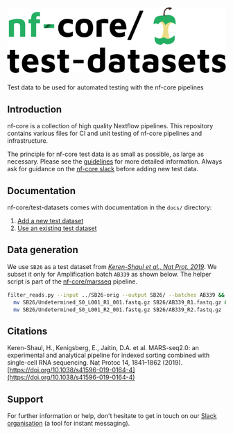 # ![nfcore/test-datasets](docs/images/test-datasets_logo.png)
Test data to be used for automated testing with the nf-core pipelines

## Introduction

nf-core is a collection of high quality Nextflow pipelines. This repository contains various files for CI and unit testing of nf-core pipelines and infrastructure.

The principle for nf-core test data is as small as possible, as large as necessary. Please see the [guidelines](https://nf-co.re/docs/contributing/test_data_guidelines) for more detailed information. Always ask for guidance on the [nf-core slack](https://nf-co.re/join) before adding new test data.

## Documentation

nf-core/test-datasets comes with documentation in the `docs/` directory:

01. [Add a new  test dataset](https://github.com/nf-core/test-datasets/blob/master/docs/ADD_NEW_DATA.md)
02. [Use an existing test dataset](https://github.com/nf-core/test-datasets/blob/master/docs/USE_EXISTING_DATA.md)

## Data generation

We use `SB26` as a test dataset from [_Keren-Shaul et al., Nat Prot. 2019_](https://tanaylab.github.io/old_resources/pages/672.html). We subset it only for Amplification batch `AB339` as shown below. The helper script is part of the [nf-core/marsseq](https://github.com/nf-core/marsseq) pipeline.

```bash
filter_reads.py --input ../SB26-orig --output SB26/ --batches AB339 && \
  mv SB26/Undetermined_S0_L001_R1_001.fastq.gz SB26/AB339_R1.fastq.gz && \
  mv SB26/Undetermined_S0_L001_R2_001.fastq.gz SB26/AB339_R2.fastq.gz
```

## Citations

Keren-Shaul, H., Kenigsberg, E., Jaitin, D.A. et al. MARS-seq2.0: an experimental and analytical pipeline for indexed sorting combined with single-cell RNA sequencing. Nat Protoc 14, 1841–1862 (2019). [https://doi.org/10.1038/s41596-019-0164-4](https://doi.org/10.1038/s41596-019-0164-4)

## Support

For further information or help, don't hesitate to get in touch on our [Slack organisation](https://nf-co.re/join/slack) (a tool for instant messaging).

[^1]: From [stackoverflow](https://stackoverflow.com/a/60846265/11502856)
